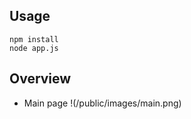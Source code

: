 ## Usage
<pre><code>npm install 
node app.js</code></pre>

## Overview
+ Main page
!(/public/images/main.png)

